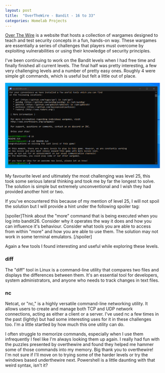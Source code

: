 ```yaml
---
layout: post
title:  "OverTheWire - Bandit - 16 to 33"
categories: Homelab Projects
---
```

[Over The Wire](https://overthewire.org/wargames/) is a website that hosts a collection of wargames designed to teach and test security concepts in a fun, hands-on way. These wargames are essentially a series of challenges that players must overcome by exploiting vulnerabilities or using their knowledge of security principles.

I've been continuing to work on the Bandit levels when I had free time and finally finished all current levels. The final half was pretty interesting, a few very challenging levels and a number of pretty easy ones. Roughly 4 were simple git commands, which is useful but felt a little out of place. 

![](/assets/screenshots/pfsenseVLAN/2025-02-23_06-04.png)

My favourite level and ultimately the most challenging was level 25, this took some serious lateral thinking and took me by far the longest to solve. The solution is simple but extremely unconventional and I wish they had provided another hint or two.

If you've encountered this because of my mention of level 25, I will not spoil the solution but I will provide a hint under the following spoiler tag:

[spoiler]Think about the "more" command that is being executed when you log into bandit26. Consider why it operates the way it does and how you can influence it's behaviour. Consider what tools you are able to access from within "more" and how you are able to use them. The solution may not work in some terminal emulators. [/spoiler]

Again a few tools I found interesting and useful while exploring these levels.
### diff
The "diff" tool in Linux is a command-line utility that compares two files and displays the differences between them. It's an essential tool for developers, system administrators, and anyone who needs to track changes in text files.
### nc
Netcat, or "nc," is a highly versatile command-line networking utility. It allows users to create and manage both TCP and UDP network connections, acting as either a client or a server. I've used nc a few times in the past (lightly) but had some interesting uses for it in these challenges too. I'm a little startled by how much this one utility can do. 

I often struggle to memorize commands, especially when I use them infrequently I feel like I'm always looking them up again. I really had fun with the puzzles presented by overthewire and found they helped me hammer some of those commands into my memory. Big thank you to overthewire! I'm not sure if I'll move on to trying some of the harder levels or try the windows based underthewire next. Powershell is a little daunting with that weird syntax, isn't it?